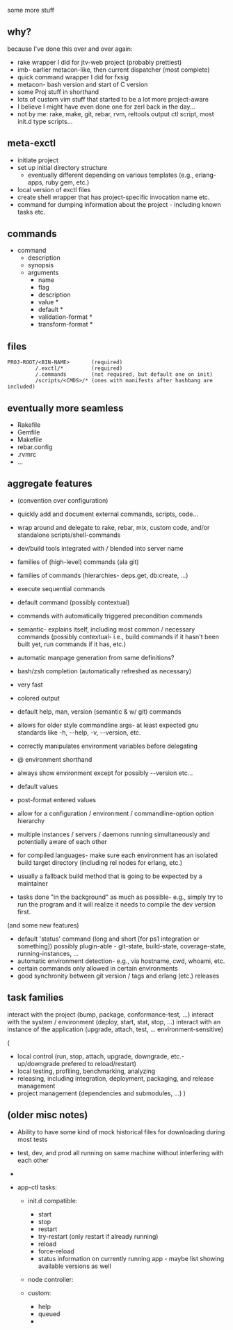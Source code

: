 some more stuff

why?
----

because I've done this over and over again:

  - rake wrapper I did for jtv-web project (probably prettiest)
  - imb- earlier metacon-like, then current dispatcher (most complete)
  - quick command wrapper I did for fxsig
  - metacon- bash version and start of C version
  - some Proj stuff in shorthand
  - lots of custom vim stuff that started to be a lot more project-aware
  - I believe I might have even done one for zerl back in the day...
  - not by me: rake, make, git, rebar, rvm, reltools output ctl script, most init.d type scripts...



meta-exctl
---------
 - initiate project
 - set up initial directory structure
   - eventually different depending on various templates (e.g., erlang-apps, ruby gem, etc.)
 - local version of exctl files
 - create shell wrapper that has project-specific invocation name etc.
 - command for dumping information about the project - including known tasks etc.


commands
--------

- command
  - description
  - synopsis
  - arguments
    - name
    - flag
    - description
    - value *
    - default *
    - validation-format *
    - transform-format *



files
-----

    PROJ-ROOT/<BIN-NAME>       (required)
             /.exctl/*         (required)
             /.commands        (not required, but default one on init)
             /scripts/<CMDS>/* (ones with manifests after hashbang are included)


eventually more seamless
------------------------

- Rakefile
- Gemfile
- Makefile
- rebar.config
- .rvmrc
- ...


aggregate features
------------------

- (convention over configuration)
- quickly add and document external commands, scripts, code...
- wrap around and delegate to rake, rebar, mix, custom code, and/or standalone scripts/shell-commands
- dev/build tools integrated with / blended into server name
- families of (high-level) commands (ala git)
- families of commands (hierarchies- deps.get, db:create, ...)
- execute sequential commands
- default command (possibly contextual)
- commands with automatically triggered precondition commands
- semantic- explains itself, including most common / necessary commands (possibly contextual- i.e., build commands if it hasn't been built yet, run commands if it has, etc.)
- automatic manpage generation from same definitions?
- bash/zsh completion (automatically refreshed as necessary)
- very fast
- colored output
- default help, man, version (semantic & w/ git) commands
- allows for older style commandline args- at least expected gnu standards like -h, --help, -v, --version, etc.
- correctly manipulates environment variables before delegating
- @<env> environment shorthand
- always show environment except for possibly --version etc...
- default values
- post-format entered values
- allow for a configuration / environment / commandline-option option hierarchy
- multiple instances / servers / daemons running simultaneously and potentially aware of each other
- for compiled languages- make sure each environment has an isolated build target directory (including rel nodes for erlang, etc.)
- usually a fallback build method that is going to be expected by a maintainer

- tasks done "in the background" as much as possible- e.g., simply try to run the program and it will realize it needs
  to compile the dev version first.

(and some new features)

- default 'status' command (long and short [for ps1 integration or something]) possibly plugin-able - git-state, build-state, coverage-state, running-instances, ...
- automatic environment detection- e.g., via hostname, cwd, whoami, etc.
- certain commands only allowed in certain environments
- good synchronity between git version / tags and erlang (etc.) releases


task families
--------------
 interact with the project (bump, package, conformance-test, ...)
 interact with the system / environment (deploy, start, stat, stop, ...)
 interact with an instance of the application (upgrade, attach, test, ...  environment-sensitive)

(
 - local control (run, stop, attach, upgrade, downgrade, etc.-  up/downgrade prefered to reload/restart)
 - local testing, profiling, benchmarking, analyzing
 - releasing, including integration, deployment, packaging, and release management
 - project management (dependencies and submodules, ...)
)

(older misc notes)
-------------------



- Ability to have some kind of mock historical files for downloading during most tests
- test, dev, and prod all running on same machine without interfering with each other
- 

- app-ctl tasks:
  - init.d compatible:
    - start
    - stop
    - restart
    - try-restart (only restart if already running)
    - reload
    - force-reload
    - status       information on currently running app - maybe list showing available versions as well

  - node controller:

  - custom:
    - help
    - queued
    - 

